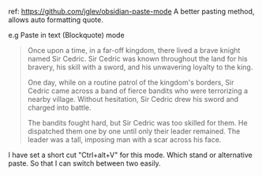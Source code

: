 ref: https://github.com/jglev/obsidian-paste-mode
A better pasting method, allows auto formatting quote.

e.g Paste in text (Blockquote) mode
> Once upon a time, in a far-off kingdom, there lived a brave knight named Sir Cedric. Sir Cedric was known throughout the land for his bravery, his skill with a sword, and his unwavering loyalty to the king.
> 
> One day, while on a routine patrol of the kingdom's borders, Sir Cedric came across a band of fierce bandits who were terrorizing a nearby village. Without hesitation, Sir Cedric drew his sword and charged into battle.
> 
> The bandits fought hard, but Sir Cedric was too skilled for them. He dispatched them one by one until only their leader remained. The leader was a tall, imposing man with a scar across his face.

I have set a short cut "Ctrl+alt+V" for this mode.
Which stand or alternative paste. So that I can switch between two easily.